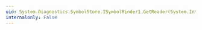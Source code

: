 ```yaml
---
uid: System.Diagnostics.SymbolStore.ISymbolBinder1.GetReader(System.IntPtr,System.String,System.String)
internalonly: False
---
```

